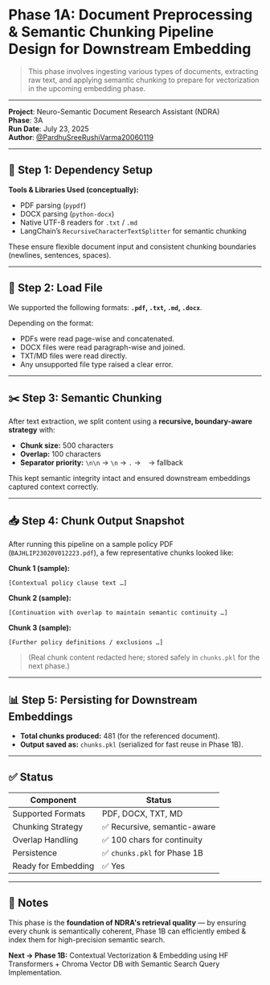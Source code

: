 # Phase 1A: Document Preprocessing & Semantic Chunking Pipeline Design for Downstream Embedding

> This phase involves ingesting various types of documents, extracting raw text, and applying semantic chunking to prepare for vectorization in the upcoming embedding phase.

---

**Project**: Neuro-Semantic Document Research Assistant (NDRA)  
**Phase**: 3A    
**Run Date**: July 23, 2025  
**Author**: [@PardhuSreeRushiVarma20060119](https://github.com/PardhuSreeRushiVarma20060119/)


---

## 🧩 Step 1: Dependency Setup

**Tools & Libraries Used (conceptually):**
- PDF parsing (`pypdf`)
- DOCX parsing (`python-docx`)
- Native UTF-8 readers for `.txt` / `.md`
- LangChain’s `RecursiveCharacterTextSplitter` for semantic chunking

These ensure flexible document input and consistent chunking boundaries (newlines, sentences, spaces).

---

## 📂 Step 2: Load File

We supported the following formats: **`.pdf`, `.txt`, `.md`, `.docx`**.

Depending on the format:
- PDFs were read page-wise and concatenated.
- DOCX files were read paragraph-wise and joined.
- TXT/MD files were read directly.
- Any unsupported file type raised a clear error.

---

## ✂️ Step 3: Semantic Chunking

After text extraction, we split content using a **recursive, boundary-aware strategy** with:
- **Chunk size:** 500 characters  
- **Overlap:** 100 characters  
- **Separator priority:** `\n\n` → `\n` → `.` → ` ` → fallback

This kept semantic integrity intact and ensured downstream embeddings captured context correctly.

---

## 📥 Step 4: Chunk Output Snapshot

After running this pipeline on a sample policy PDF (`BAJHLIP23020V012223.pdf`), a few representative chunks looked like:

**Chunk 1 (sample):**
```
[Contextual policy clause text …]
```

**Chunk 2 (sample):**
```
[Continuation with overlap to maintain semantic continuity …]
```

**Chunk 3 (sample):**
```
[Further policy definitions / exclusions …]
```

> (Real chunk content redacted here; stored safely in `chunks.pkl` for the next phase.)

---

## 📊 Step 5: Persisting for Downstream Embeddings

- **Total chunks produced:** 481 (for the referenced document).  
- **Output saved as:** `chunks.pkl` (serialized for fast reuse in Phase 1B).

---

## ✅ Status

| Component             | Status                             |
|----------------------|-------------------------------------|
| Supported Formats    | PDF, DOCX, TXT, MD                  |
| Chunking Strategy    | ✅ Recursive, semantic-aware         |
| Overlap Handling     | ✅ 100 chars for continuity          |
| Persistence          | ✅ `chunks.pkl` for Phase 1B         |
| Ready for Embedding  | ✅ Yes                               |

---

## 🔬 Notes

This phase is the **foundation of NDRA's retrieval quality** — by ensuring every chunk is semantically coherent, Phase 1B can efficiently embed & index them for high-precision semantic search.

**Next → Phase 1B:** Contextual Vectorization & Embedding using HF Transformers + Chroma Vector DB with Semantic Search Query Implementation.
